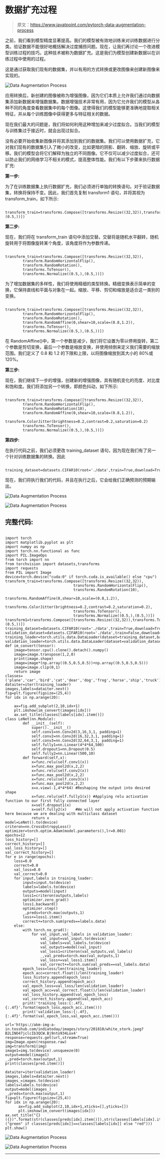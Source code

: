 # 数据扩充过程

> 原文：<https://www.javatpoint.com/pytorch-data-augmentation-process>

之前，我们看到模型精度显著提高。我们的模型被有效地训练来对训练数据进行分类。验证数据不能很好地概括解决过度捕捞问题。现在，让我们再讨论一个改进模型训练过程的技巧。这种技术被称为数据扩充。这是我们为模型创建新数据以在训练过程中使用的过程。

这是通过获取我们现有的数据集，并以有用的方式转换或更改图像来创建新图像来实现的。

![Data Augmentation Process](img/f60e7b79c48cb03bf828b2a424c56f13.png)

应用转换后，新创建的图像被称为增强图像，因为它们本质上允许我们通过向数据集添加新数据来增强数据集。数据增强技术非常有用，因为它允许我们的模型从各种不同的角度查看数据集中的每个图像。这使得我们的模型能够更准确地提取相关特征，并从每个训练图像中获得更多与特征相关的数据。

现在我们最大的问题是，我们将如何利用这种增加来减少过度拟合。当我们的模型与训练集过于接近时，就会出现过拟合。

没有必要开始收集新图像并将其添加到我们的数据集。我们可以使用数据扩充，它对我们现有的数据集引入了微小的改变，比如更暗的阴影、翻转、缩放、旋转或平移。我们的模型会将它们解释为独立的不同图像。它不仅可以减少过度拟合，还可以防止我们的网络学习不相关的模式，提高整体性能。我们有以下步骤来执行数据扩充:

**第一步:**

为了在训练数据集上执行数据扩充，我们必须进行单独的转换语句。对于验证数据集，转换将保持不变。因此，我们首先复制 transform1 语句，并将其视为 transform_train，如下所示:

```

transform_train=transforms.Compose([transforms.Resize((32,32)),transforms.ToTensor(),transforms.Normalize((0.5,),(0.5,))])

```

**第二步:**

现在，我们将在 transform_train 语句中添加交替。交替将是随机水平翻转，随机旋转用于将图像旋转某个角度，该角度将作为参数传递。

```

transform_train=transforms.Compose([transforms.Resize((32,32)),
		transform.RandomHorizontalFlip(),
		transform.RandomRotation(),
		transforms.ToTensor(),
		transforms.Normalize((0.5,),(0.5,))])

```

为了增加数据集的多样性，我们将使用精细的类型转换。精细变换表示简单的变换，它保持直线和平面与对象在一起。缩放、平移、剪切和缩放是适合这一类别的变换。

```

transform_train=transforms.Compose([transforms.Resize((32,32)),
		transform.RandomHorizontalFlip(),
		transform.RandomRotation(),
		transform.RandomAffine(0,shear=10,scale=(0.8,1.2)),
		transforms.ToTensor(),
		transforms.Normalize((0.5,),(0.5,))])

```

在 RandomAffine()中，第一个参数是减少，我们将它设置为零以停用旋转，第二个参数是剪切变换，最后一个参数是缩放变换，并使用倾倒来定义我们需要的缩放范围。我们定义了 0.8 和 1.2 的下限和上限，以将图像缩放到其大小的 80%或 120%。

**第三步:**

现在，我们继续下一步的增强，创建新的增强图像，具有随机变化的亮度、对比度和饱和度。我们将添加另一个转换，即颜色抖动，如下所示:

```

transform_train=transforms.Compose([transforms.Resize((32,32)),
		transform.RandomHorizontalFlip(),
		transform.RandomRotation(10),
		transform.RandomAffine(0,shear=10,scale=(0.8,1.2)),
		transform.ColorJitter(brightness=0.2,contrast=0.2,saturation=0.2)
		transforms.ToTensor(),
		transforms.Normalize((0.5,),(0.5,))])

```

**第四步:**

在执行代码之前，我们必须更改 training_dataset 语句，因为现在我们有了另一个针对训练数据集的转换。因此

```

training_dataset=datasets.CIFAR10(root='./data',train=True,download=True,transform=transform_train)

```

现在，我们将执行我们的代码，并且在执行之后，它会给我们正确预测的预期输出。

![Data Augmentation Process](img/dbfafe76588a83b42eafe2794513bef9.png)

![Data Augmentation Process](img/663ae20f01c0e432913cd6b9fbf52211.png)

## 完整代码:

```

import torch
import matplotlib.pyplot as plt
import numpy as np
import torch.nn.functional as func
import PIL.ImageOps
from torch import nn
from torchvision import datasets,transforms 
import requests
from PIL import Image
device=torch.device("cuda:0" if torch.cuda.is_available() else "cpu")
transform_train=transforms.Compose([transforms.Resize((32,32)),
                               transforms.RandomHorizontalFlip(),
                               transforms.RandomRotation(10),
                               transforms.RandomAffine(0,shear=10,scale=(0.8,1.2)),
                               transforms.ColorJitter(brightness=0.2,contrast=0.2,saturation=0.2),
                               transforms.ToTensor(),
                               transforms.Normalize((0.5,),(0.5,))])
transform1=transforms.Compose([transforms.Resize((32,32)),transforms.ToTensor(),transforms.Normalize((0.5,),(0.5,))])
training_dataset=datasets.CIFAR10(root='./data',train=True,download=True,transform=transform_train)
validation_dataset=datasets.CIFAR10(root='./data',train=False,download=True,transform=transform1)
training_loader=torch.utils.data.DataLoader(dataset=training_dataset,batch_size=100,shuffle=True)
validation_loader=torch.utils.data.DataLoader(dataset=validation_dataset,batch_size=100,shuffle=False)
def im_convert(tensor):
    image=tensor.cpu().clone().detach().numpy()
    image=image.transpose(1,2,0)
    print(image.shape)
    image=image*(np.array((0.5,0.5,0.5))+np.array((0.5,0.5,0.5)))
    image=image.clip(0,1)
    return image
classes=('plane','car','bird','cat','dear','dog','frog','horse','ship','truck')
dataiter=iter(training_loader)
images,labels=dataiter.next()
fig=plt.figure(figsize=(25,4))
for idx in np.arange(20):

    ax=fig.add_subplot(2,10,idx+1)
    plt.imshow(im_convert(images[idx]))
    ax.set_title(classes[labels[idx].item()])
class LeNet(nn.Module):
        def __init__(self):
            super().__init__()
            self.conv1=nn.Conv2d(3,16,3,1, padding=1)
            self.conv2=nn.Conv2d(16,32,3,1, padding=1)
            self.conv3=nn.Conv2d(32,64,3,1, padding=1)   
            self.fully1=nn.Linear(4*4*64,500)
            self.dropout1=nn.Dropout(0.5) 
            self.fully2=nn.Linear(500,10)
        def forward(self,x):
            x=func.relu(self.conv1(x))
            x=func.max_pool2d(x,2,2)
            x=func.relu(self.conv2(x))
            x=func.max_pool2d(x,2,2)
            x=func.relu(self.conv3(x))
            x=func.max_pool2d(x,2,2)
            x=x.view(-1,4*4*64)	#Reshaping the output into desired shape
            x=func.relu(self.fully1(x))	#Applying relu activation function to our first fully connected layer
            x=self.dropout1(x)
            x=self.fully2(x)	#We will not apply activation function here because we are dealing with multiclass dataset
            return x    
model=LeNet().to(device)
criteron=nn.CrossEntropyLoss()
optimizer=torch.optim.Adam(model.parameters(),lr=0.001)
epochs=12
loss_history=[]
correct_history=[]
val_loss_history=[]
val_correct_history=[]
for e in range(epochs):
    loss=0.0
    correct=0.0
    val_loss=0.0
    val_correct=0.0
    for input,labels in training_loader:
        input=input.to(device)
        labels=labels.to(device)
        outputs=model(input)
        loss1=criteron(outputs,labels)
        optimizer.zero_grad()
        loss1.backward()
        optimizer.step()
        _,preds=torch.max(outputs,1)
        loss+=loss1.item()
        correct+=torch.sum(preds==labels.data)
    else:
        with torch.no_grad():
            for val_input,val_labels in validation_loader:
                val_input=val_input.to(device)
                val_labels=val_labels.to(device)
                val_outputs=model(val_input)
                val_loss1=criteron(val_outputs,val_labels) 
                _,val_preds=torch.max(val_outputs,1)
                val_loss+=val_loss1.item()
                val_correct+=torch.sum(val_preds==val_labels.data)
        epoch_loss=loss/len(training_loader)
        epoch_acc=correct.float()/len(training_loader)
        loss_history.append(epoch_loss)
        correct_history.append(epoch_acc)
        val_epoch_loss=val_loss/len(validation_loader)
        val_epoch_acc=val_correct.float()/len(validation_loader)
        val_loss_history.append(val_epoch_loss)
        val_correct_history.append(val_epoch_acc)
        print('training_loss:{:.4f},{:.4f}'.format(epoch_loss,epoch_acc.item()))
        print('validation_loss:{:.4f},{:.4f}'.format(val_epoch_loss,val_epoch_acc.item()))

url='https://akm-img-a-in.tosshub.com/indiatoday/images/story/201810/white_stork.jpeg?B2LINO47jclcIb3QCW.Bj9nto934Lox4'
response=requests.get(url,stream=True)
img=Image.open(response.raw)
img=transform1(img)   
image1=img.to(device).unsqueeze(0)
output=model(image1)
_,pred=torch.max(output,1)
print(classes[pred.item()])

dataiter=iter(validation_loader)  
images,labels=dataiter.next()  
images_=images.to(device)  
labels=labels.to(device)  
output=model(images_)  
_,preds=torch.max(output,1)  
fig=plt.figure(figsize=(25,4))  
for idx in np.arange(20):  
      ax=fig.add_subplot(2,10,idx+1,xticks=[],yticks=[])   
      plt.imshow(im_convert(images[idx]))    
ax.set_title("{}({})".format(str(classes[preds[idx].item()]),str(classes[labels[idx].item()]),color=("green" if classes[preds[idx]]==classes[labels[idx]] else "red")))
plt.show()

```

![Data Augmentation Process](img/65316e8211a1031964382fd150652031.png)

![Data Augmentation Process](img/e4f3d1f606051cf36217c4f9b218cdb7.png)

* * *